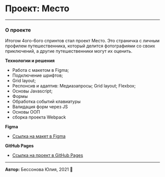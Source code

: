 # Проект: Место
------
### О проекте

Итогом 4ого-6ого спринтов стал проект Место. Это страничка с личным профилем путешественника, который делится фотографиями со своих приключений, а другие путешественники могут их оценить. 

**Технологии и решения**
* Работа с макетом в Figma;
* Подключение шрифтов; 
* Grid layout;
* Респонсив и адаптив: Медиазапросы; Grid layout; Flexbox; 
* Основы Javascript;
* Формы
* Обработка событий клавиатуры
* Валидация форм через JS 
* Основы ООП
* сборка проекта Webpack


**Figma**

* [Ссылка на макет в Figma](https://www.figma.com/file/2cn9N9jSkmxD84oJik7xL7/JavaScript.-Sprint-4?node-id=0%3A1)

**GitHub Pages**

* [Ссылка на проект в GitHub Pages](https://besssonova.github.io/mesto/src/index.html)  

------
**Автор:** Бессонова Юлия, 2021 
:floppy_disk: 